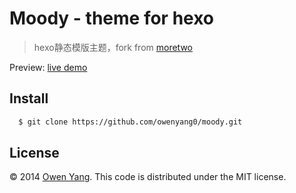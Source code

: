 # Moody - theme for hexo
> hexo静态模版主题，fork from [moretwo](https://github.com/moretwo/hexo-theme.git)

Preview: [live demo](http://owenyang0.github.io/)

## Install

``` bash
  $ git clone https://github.com/owenyang0/moody.git
```

## License

© 2014 [Owen Yang](http://owenyang0.github.io/). This code is distributed under the MIT license.